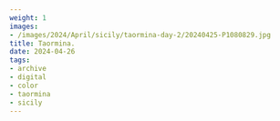 ```yaml
---
weight: 1
images:
- /images/2024/April/sicily/taormina-day-2/20240425-P1080829.jpg
title: Taormina.
date: 2024-04-26
tags:
- archive
- digital
- color
- taormina
- sicily
---
```


